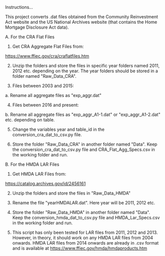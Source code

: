 Instructions...

This project converts .dat files obtained from the Community Reinvestment Act website and the US National Archives website (that contains the Home Mortgage Disclosure Act data). 

A. For the CRA Flat Files


1. Get CRA Aggregate Flat Files from:

https://www.ffiec.gov/cra/craflatfiles.htm

2. Unzip the folders and store the files in specific year folders named 2011, 2012 etc. depending on the year. The year folders should be stored in a folder named "Raw_Data_CRA". 

3. Files between 2003 and 2015:

a. Rename all aggregate files as "exp_aggr.dat"

4. Files between 2016 and present:

b. Rename all aggregate files as "exp_aggr_A1-1.dat" or "exp_aggr_A1-2.dat" etc. depending on table. 

5. Change the variables year and table_id in the conversion_cra_dat_to_csv.py file. 

6. Store the folder "Raw_Data_CRA" in another folder named "Data". Keep the conversion_cra_dat_to_csv.py file and CRA_Flat_Agg_Specs.csv in the working folder and run. 


B. For the HMDA LAR Files

1. Get HMDA LAR Files from:

https://catalog.archives.gov/id/2456161

2. Unzip the folders and store the files in "Raw_Data_HMDA"

3. Rename the file "yearHMDALAR.dat". Here year will be 2011, 2012 etc. 

4. Store the folder "Raw_Data_HMDA" in another folder named "Data". Keep the conversion_hmda_dat_to_csv.py file and HMDA_Lar_Specs.csv in the working folder and run. 

5. This script has only been tested for LAR files from 2011, 2012 and 2013. However, in theory, it should work on any HMDA LAR files from 2004 onwards. HMDA LAR files from 2014 onwards are already in .csv format and is available at https://www.ffiec.gov/hmda/hmdaproducts.htm
